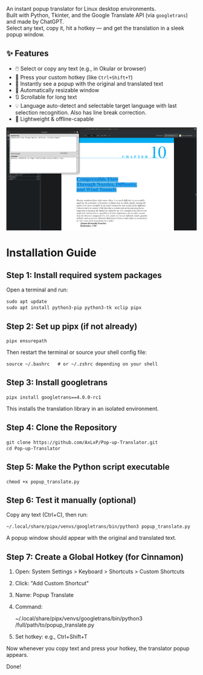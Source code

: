 An instant popup translator for Linux desktop environments.  
Built with Python, Tkinter, and the Google Translate API (via `googletrans`) and made by ChatGPT.  
Select any text, copy it, hit a hotkey — and get the translation in a sleek popup window.

## ✨ Features

- 🖱️ Select or copy any text (e.g., in Okular or browser)
- 🎯 Press your custom hotkey (like `Ctrl+Shift+T`)
- 💬 Instantly see a popup with the original and translated text
- 📐 Automatically resizable window
- 🔃 Scrollable for long text
- 💡 Language auto-detect and selectable target language with last selection recognition. Also has line break correction.
- 🧠 Lightweight & offline-capable

![Translator Screenshot](Screenshot.png)

Installation Guide
=======================================

Step 1: Install required system packages
----------------------------------------
Open a terminal and run:

    sudo apt update
    sudo apt install python3-pip python3-tk xclip pipx

Step 2: Set up pipx (if not already)
------------------------------------
    pipx ensurepath

Then restart the terminal or source your shell config file:

    source ~/.bashrc   # or ~/.zshrc depending on your shell

Step 3: Install googletrans
---------------------------
    pipx install googletrans==4.0.0-rc1

This installs the translation library in an isolated environment.

Step 4: Clone the Repository
----------------------------
    git clone https://github.com/AxLxP/Pop-up-Translator.git
    cd Pop-up-Translator

Step 5: Make the Python script executable
-----------------------------------------
    chmod +x popup_translate.py

Step 6: Test it manually (optional)
-----------------------------------
Copy any text (Ctrl+C), then run:

    ~/.local/share/pipx/venvs/googletrans/bin/python3 popup_translate.py

A popup window should appear with the original and translated text.

Step 7: Create a Global Hotkey (for Cinnamon)
---------------------------------------------
1. Open: System Settings > Keyboard > Shortcuts > Custom Shortcuts
2. Click: "Add Custom Shortcut"
3. Name: Popup Translate
4. Command:

    ~/.local/share/pipx/venvs/googletrans/bin/python3 /full/path/to/popup_translate.py

5. Set hotkey: e.g., Ctrl+Shift+T

Now whenever you copy text and press your hotkey, the translator popup appears.

Done!

